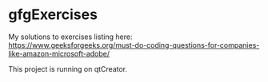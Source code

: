 # gfgExercises
My solutions to exercises listing here: https://www.geeksforgeeks.org/must-do-coding-questions-for-companies-like-amazon-microsoft-adobe/

This project is running on qtCreator.
